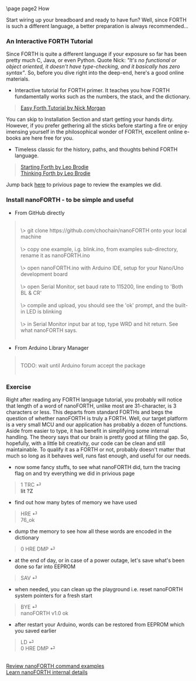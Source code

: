 \page page2 How

Start wiring up your breadboard and ready to have fun? Well, since FORTH is such a different language, a better preparation is always recommended...

### An Interactive FORTH Tutorial
Since FORTH is quite a different language if your exposure so far has been pretty much C, Java, or even Python. Quote Nick: <em>"It's no functional or object oriented, it doesn't have type-checking, and it basically has zero syntax"</em>. So, before you dive right into the deep-end, here's a good online materials.
* Interactive tutorial for FORTH primer. It teaches you how FORTH fundamentally works such as the numbers, the stack, and the dictionary.
> <a href="https://skilldrick.github.io/easyforth/#introduction" target="_blank">Easy Forth Tutorial by Nick Morgan</a>

You can skip to Installation Section and start getting your hands dirty. However, if you prefer gethering all the sticks before starting a fire or enjoy imensing yourself in the philosophical wonder of FORTH, excellent online e-books are here free for you.
* Timeless classic for the history, paths, and thoughts behind FORTH language.
> <a href="http://home.iae.nl/users/mhx/sf.html" target="_blank">Starting Forth by Leo Brodie</a><br/>
> <a href="http://thinking-forth.sourceforge.net" target="_blank">Thinking Forth by Leo Brodie</a>

Jump back <a href="html/page1.html">here</a> to privious page to review the examples we did.

### Install nanoFORTH - to be simple and useful

* From GitHub directly
> <br/>
> \> git clone https://github.com/chochain/nanoFORTH onto your local machine<br/><br/>
> \> copy one example, i.g. blink.ino, from examples sub-directory, rename it as nanoFORTH.ino<br/><br/>
> \> open nanoFORTH.ino with Arduino IDE, setup for your Nano/Uno development board<br/><br/>
> \> open Serial Monitor, set baud rate to 115200, line ending to 'Both BL & CR'<br/><br/>
> \> compile and upload, you should see the 'ok' prompt, and the built-in LED is blinking<br/><br/>
> \> in Serial Monitor input bar at top, type WRD and hit return. See what nanoFORTH says.<br/><br/>

* From Arduino Library Manager
> <br/>
> TODO: wait until Arduino forum accept the package<br/><br/>

### Exercise

Right after reading any FORTH language tutorial, you probably will notice that length of a word of nanoFORTH, unlike most are 31-character, is 3 characters or less. This departs from standard FORTHs and begs the question of whether nanoFORTH is truly a FORTH. Well, our target platform is a very small MCU and our application has probably a dozen of functions. Aside from easier to type, it has benefit in simplifying some internal handling. The theory says that our brain is pretty good at filling the gap. So, hopefully, with a little bit creativity, our code can be clean and still maintainable. To qualify it as a FORTH or not, probably doesn't matter that much so long as it behaves well, runs fast enough, and useful for our needs.

* now some fancy stuffs, to see what nanoFORTH did, turn the tracing flag on and try everything we did in privious page
> 1 TRC ⏎<br/>
> **lit** **?Z**

* find out how many bytes of memory we have used
> HRE ⏎<br/>
> 76_ok

* dump the memory to see how all these words are encoded in the dictionary
> 0 HRE DMP ⏎

* at the end of day, or in case of a power outage, let's save what's been done so far into EEPROM
> SAV ⏎

* when needed, you can clean up the playground i.e. reset nanoFORTH system pointers for a fresh start
> BYE ⏎<br/>
> nanoFORTH v1.0 ok

* after restart your Arduino, words can be restored from EEPROM which you saved earlier
> LD ⏎<br/>
> 0 HRE DMP ⏎

<br/>
<a href="page1.html">Review nanoFORTH command examples</a><br/>
<a href="page3.html">Learn nanoFORTH internal details</a>



